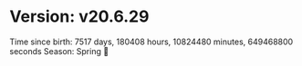 # Version: v20.6.29
Time since birth: 7517 days, 180408 hours, 10824480 minutes, 649468800 seconds
Season: Spring 🌸

